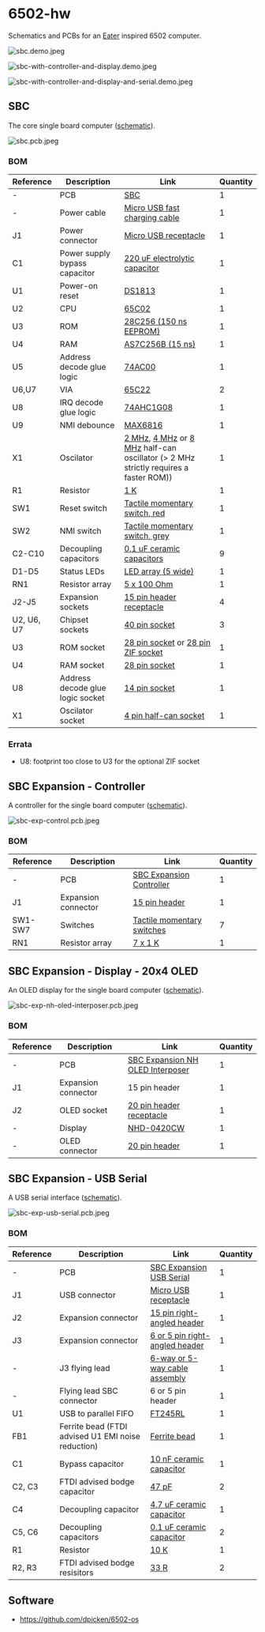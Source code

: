 # 6502-hw

Schematics and PCBs for an [Eater](https://eater.net/6502) inspired 6502 computer.

![sbc.demo.jpeg](/jpeg/sbc.demo.jpeg)

![sbc-with-controller-and-display.demo.jpeg](/jpeg/sbc-with-controller-and-display.demo.jpeg)

![sbc-with-controller-and-display-and-serial.demo.jpeg](/jpeg/sbc-with-controller-and-display-and-serial.demo.jpeg)

## SBC

The core single board computer ([schematic](/pdf/sbc.pdf)).

![sbc.pcb.jpeg](/jpeg/sbc.pcb.jpeg)

### BOM
|Reference|Description|Link|Quantity|
|-|-|-|-|
|-|PCB|[SBC](/sbc/sbc.kicad_pcb)|1|
|-|Power cable|[Micro USB fast charging cable](https://www.amazon.com/dp/B01MTXZ3U8/ref=as_li_ss_tl?ie=UTF8&linkCode=sl1&tag=ugreenus-20&linkId=31529940240bda22dced279b3f113739&language=en_US)|1|
|J1|Power connector|[Micro USB receptacle](https://www.digikey.com/en/products/detail/amphenol-icc-fci/10118194-0001LF/2785389)|1|
|C1|Power supply bypass capacitor|[220 uF electrolytic capacitor](https://www.digikey.com/en/products/detail/panasonic-electronic-components/ECE-A0JKA221/44725)|1|
|U1|Power-on reset|[DS1813](https://www.digikey.com/en/products/detail/maxim-integrated/DS1813R-5-T-R/789080)|1|
|U2|CPU|[65C02](https://www.jameco.com/z/W65C02S6TPG-14-Western-Design-Center-MPU-8-Bit-14MHz-65KB-Memory-40-Pin-PDIP_2143638.html)|1|
|U3|ROM|[28C256 (150 ns EEPROM)](https://www.jameco.com/z/28C256-15-Major-Brands-IC-28C256-15-EEPROM-256K-Bit-CMOS-Parallel_74843.html)|1|
|U4|RAM|[AS7C256B (15 ns)](https://www.digikey.com/en/products/detail/alliance-memory-inc/AS7C256B-15PIN/4498986)|1|
|U5|Address decode glue logic|[74AC00](https://www.digikey.com/en/products/detail/texas-instruments/CD74AC00E/375682)|1|
|U6,U7|VIA|[65C22](https://www.jameco.com/z/W65C22S6TPG-14-Western-Design-Center-Versatile-Interface-Adapter-via-8-Bit-I-O-Ports-14-MHz-40-Pin-PDIP-CMOS-5-Volt_2143591.html)|2|
|U8|IRQ decode glue logic|[74AHC1G08](https://www.digikey.com/en/products/detail/nexperia-usa-inc/74AHC1G08GV-125/1229482)|1|
|U9|NMI debounce|[MAX6816](https://www.ebay.com/itm/10pcs-MAX6816EUS-T-MAX-6816-EUS-T-Integrated-Circuit-IC-/174489807094?mkcid=16&mkevt=1&_trksid=p2349624.m46890.l49286&mkrid=711-127632-2357-0)|1|
|X1|Oscilator|[2 MHz](https://www.digikey.com/en/products/detail/ecs-inc/ECS-2100A-020/38372), [4 MHz](https://www.digikey.com/en/products/detail/ecs-inc/ECS-2100A-040/79196) or [8 MHz](https://www.digikey.com/en/products/detail/ecs-inc/ECS-2100A-080/79199) half-can oscillator (> 2 MHz strictly requires a faster ROM))|1|
|R1|Resistor|[1 K](https://www.digikey.com/en/products/detail/koa-speer-electronics-inc/CFS1-4CT52R102G/13537646)|1|
|SW1|Reset switch|[Tactile momentary switch, red](https://www.digikey.com/en/products/detail/c-k/PTS645SK43-2-LFS/1146784)|1|
|SW2|NMI switch|[Tactile momentary switch, grey](https://www.digikey.com/en/products/detail/c-k/PTS645SH43-2-LFS/3861368)|1|
|C2-C10|Decoupling capacitors|[0.1 uF ceramic capacitors](https://www.digikey.com/en/products/detail/vishay-beyschlag-draloric-bc-components/1C10Z5U104M050B/7056991)|9|
|D1-D5|Status LEDs|[LED array (5 wide)](https://www.digikey.com/en/products/detail/lumex-opto-components-inc/SSA-LXB525ID/144741)|1|
|RN1|Resistor array|[5 x 100 Ohm](https://www.digikey.com/en/products/detail/cts-resistor-products/770103101P/1000538)|1|
|J2-J5|Expansion sockets|[15 pin header receptacle](https://www.amazon.com/gp/product/B07VP63Z78)|4|
|U2, U6, U7|Chipset sockets|[40 pin socket](https://www.jameco.com/z/40MTLP-Jameco-Valuepro-40-Pin-Machine-Tooled-Low-Profile-IC-Socket-0-6-Inch-Wide_41136.html)|3|
|U3|ROM socket|[28 pin socket](https://www.jameco.com/z/28MTLP-6-Jameco-Valuepro-Socket-IC-28-Pin-Machine-Tooled-Low-Profile-Soldertail-0-6-Width_40329.html) or [28 pin ZIF socket](https://www.jameco.com/z/28-526-10-Aries-Electronics-ZIF-Socket-28-Position-2-54mm-Solder-Straight-Thru-Hole_102745.html)|1|
|U4|RAM socket|[28 pin socket](https://www.jameco.com/z/28MTLP-3-Jameco-Valuepro-28-Pin-Machine-Tooled-Low-Profile-IC-Socket-0-3-Inch-Wide_114412.html)|1|
|U8|Address decode glue logic socket|[14 pin socket](https://www.jameco.com/z/14MTLP-Jameco-Valuepro-Socket-IC-14-Pin-Machine-Tooled-Low-Profile-0-3-Inch-Wide_37197.html)|1|
|X1|Oscilator socket|[4 pin half-can socket](https://www.jameco.com/z/1108800-Aries-Electronics-Machine-Tooled-4-Pin-Half-Can-Crystal-Oscillator-Socket_676385.html)|1|

### Errata

  - U8: footprint too close to U3 for the optional ZIF socket

## SBC Expansion - Controller

A controller for the single board computer ([schematic](/pdf/sbc-exp-control.pdf)).

![sbc-exp-control.pcb.jpeg](/jpeg/sbc-exp-control.pcb.jpeg)

### BOM
|Reference|Description|Link|Quantity|
|-|-|-|-|
|-|PCB|[SBC Expansion Controller](/sbc-exp-control/sbc-exp-control.kicad_pcb)|1|
|J1|Expansion connector|[15 pin header]()|1|
|SW1-SW7|Switches|[Tactile momentary switches](https://www.jameco.com/z/BTS-1102B-2-Jameco-Valuepro-Switch-Push-Button-Tactile-SPST-OFF-ON-15-VDC-20mA-Actuator-Height-0-13-Inch_149948.html)|7|
|RN1|Resistor array|[7 x 1 K](https://www.digikey.com/en/products/detail/cts-resistor-products/77081102P/1000658)|1|

## SBC Expansion - Display - 20x4 OLED

An OLED display for the single board computer ([schematic](/pdf/sbc-exp-nh-oled-interposer.pdf)).

![sbc-exp-nh-oled-interposer.pcb.jpeg](/jpeg/sbc-exp-nh-oled-interposer.pcb.jpeg)

### BOM
|Reference|Description|Link|Quantity|
|-|-|-|-|
|-|PCB|[SBC Expansion NH OLED Interposer](/sbc-exp-nh-oled-interposer/sbc-exp-nh-oled-interposer.kicad_pcb)|1|
|J1|Expansion connector|15 pin header|1|
|J2|OLED socket|[20 pin header receptacle](https://www.jameco.com/z/G85-20-R-Jameco-Valuepro-Header-Vertical-Receptacle-1-Row-20Cont-100-2-54mm-Female-Header-Receptacle_308567.html)|1|
|-|Display|[NHD-0420CW](https://www.digikey.com/en/products/detail/newhaven-display-intl/NHD-0420CW-AW3/7942051)|1|
|-|OLED connector|[20 pin header](https://www.jameco.com/z/7000-1X20SG-R-Jameco-Valuepro-Connector-Unshrouded-Header-20-Position-2-54mm-Solder-Straight-Thru-Hole_103369.html)|1|

## SBC Expansion - USB Serial

A USB serial interface ([schematic](/pdf/sbc-exp-usb-serial.pdf)).

![sbc-exp-usb-serial.pcb.jpeg](/jpeg/sbc-exp-usb-serial.pcb.jpeg)

### BOM

|Reference|Description|Link|Quantity|
|-|-|-|-|
|-|PCB|[SBC Expansion USB Serial](/sbc-exp-usb-serial/sbc-exp-usb-serial.kicad_pcb)|1|
|J1|USB connector|[Micro USB receptacle](https://www.digikey.com/en/products/detail/amphenol-icc-fci/10118194-0001LF/2785389)|1|
|J2|Expansion connector|[15 pin right-angled header](https://www.mouser.com/ProductDetail/538-22-28-8151)|1|
|J3|Expansion connector|[6 or 5 pin right-angled header](https://www.mouser.com/ProductDetail/538-22-28-8051)|1|
|-|J3 flying lead|[6-way or 5-way cable assembly](https://www.mouser.com/ProductDetail/538-217796-1051)|1|
|-|Flying lead SBC connector|6 or 5 pin header|1|
|U1|USB to parallel FIFO|[FT245RL](https://www.mouser.com/ProductDetail/895-FT245RL)|1|
|FB1|Ferrite bead (FTDI advised U1 EMI noise reduction)|[Ferrite bead](https://www.mouser.com/ProductDetail/652-MH2029-400Y)|1|
|C1|Bypass capacitor|[10 nF ceramic capacitor](https://www.mouser.com/ProductDetail/581-SR151C103KAR)|1|
|C2, C3|FTDI advised bodge capacitor|[47 pF](https://www.mouser.com/ProductDetail/581-SR151A470JAR)|2|
|C4|Decoupling capacitor|[4.7 uF ceramic capacitor](https://www.mouser.com/ProductDetail/581-SR151C472KAATR1)|1|
|C5, C6|Decoupling capacitors|[0.1 uF ceramic capacitor](https://www.digikey.com/en/products/detail/vishay-beyschlag-draloric-bc-components/1C10Z5U104M050B/7056991)|2|
|R1|Resistor|[10 K](https://www.mouser.com/ProductDetail/603-CFR25SJT-26-10K)|1|
|R2, R3|FTDI advised bodge resisitors|[33 R](https://www.mouser.com/ProductDetail/603-CFR-12JR-52-33R)|2|

## Software

- https://github.com/dpicken/6502-os
